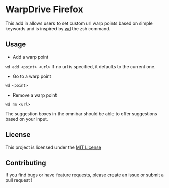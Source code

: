 # WarpDrive Firefox
This add in allows users to set custom url warp points based on simple keywords and is inspired by [wd](https://github.com/mfaerevaag/wd) the zsh command.

## Usage
- Add a warp point

`wd add <point> <url>`
If no url is specified, it defaults to the current one.

- Go to a warp point

`wd <point>`
- Remove a warp point

`wd rm <url>`

The suggestion boxes in the omnibar should be able to offer suggestions based on your input.


## License
This project is licensed under the [MIT License](https://opensource.org/licenses/MIT)

## Contributing
If you find bugs or have feature requests, please create an issue or submit a pull request !
